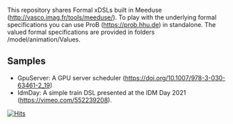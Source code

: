 This repository shares Formal xDSLs built in Meeduse (http://vasco.imag.fr/tools/meeduse/). To play with the underlying formal specifications you can use ProB (https://prob.hhu.de) in standalone. The valued formal specifications are provided in folders /model/animation/Values.

## Samples
* GpuServer: A GPU server scheduler (https://doi.org/10.1007/978-3-030-63461-2_19)
* IdmDay: A simple train DSL presented at the IDM Day 2021 (https://vimeo.com/552239208).

[![Hits](https://hits.seeyoufarm.com/api/count/incr/badge.svg?url=https%3A%2F%2Fgithub.com%2Fmeeduse%2FSamples&count_bg=%2379C83D&title_bg=%23555555&icon=&icon_color=%23E7E7E7&title=hits&edge_flat=false)](https://hits.seeyoufarm.com)
